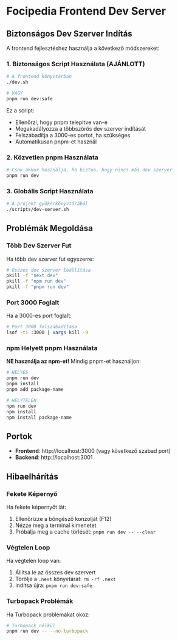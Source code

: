 # Focipedia Frontend Dev Server

## Biztonságos Dev Szerver Indítás

A frontend fejlesztéshez használja a következő módszereket:

### 1. Biztonságos Script Használata (AJÁNLOTT)

```bash
# A frontend könyvtárban
./dev.sh

# VAGY
pnpm run dev:safe
```

Ez a script:

- Ellenőrzi, hogy pnpm telepítve van-e
- Megakadályozza a többszörös dev szerver indítását
- Felszabadítja a 3000-es portot, ha szükséges
- Automatikusan pnpm-et használ

### 2. Közvetlen pnpm Használata

```bash
# Csak akkor használja, ha biztos, hogy nincs más dev szerver
pnpm run dev
```

### 3. Globális Script Használata

```bash
# A projekt gyökérkönyvtárából
./scripts/dev-server.sh
```

## Problémák Megoldása

### Több Dev Szerver Fut

Ha több dev szerver fut egyszerre:

```bash
# Összes dev szerver leállítása
pkill -f "next dev"
pkill -f "npm run dev"
pkill -f "pnpm run dev"
```

### Port 3000 Foglalt

Ha a 3000-es port foglalt:

```bash
# Port 3000 felszabadítása
lsof -ti :3000 | xargs kill -9
```

### npm Helyett pnpm Használata

**NE használja az npm-et!** Mindig pnpm-et használjon:

```bash
# HELYES
pnpm run dev
pnpm install
pnpm add package-name

# HELYTELEN
npm run dev
npm install
npm install package-name
```

## Portok

- **Frontend**: http://localhost:3000 (vagy következő szabad port)
- **Backend**: http://localhost:3001

## Hibaelhárítás

### Fekete Képernyő

Ha fekete képernyőt lát:

1. Ellenőrizze a böngésző konzolját (F12)
2. Nézze meg a terminal kimenetet
3. Próbálja meg a cache törlését: `pnpm run dev -- --clear`

### Végtelen Loop

Ha végtelen loop van:

1. Állítsa le az összes dev szervert
2. Törölje a `.next` könyvtárat: `rm -rf .next`
3. Indítsa újra: `pnpm run dev:safe`

### Turbopack Problémák

Ha Turbopack problémákat okoz:

```bash
# Turbopack nélkül
pnpm run dev -- --no-turbopack
```
